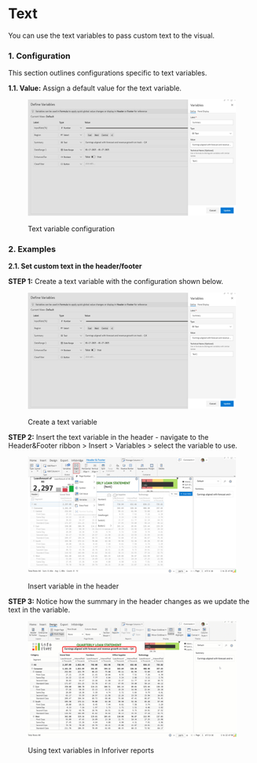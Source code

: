 # Text

You can use the text variables to pass custom text to the visual.

### 1. Configuration <a href="#id-1.-configuration" id="id-1.-configuration"></a>

This section outlines configurations specific to text variables.

**1.1. Value:** Assign a default value for the text variable.

<figure><img src="../../../.gitbook/assets/image (3) (1) (1) (1) (1) (2).png" alt=""><figcaption><p>Text variable configuration</p></figcaption></figure>

### 2. Examples <a href="#id-2.-examples" id="id-2.-examples"></a>

**2.1. Set custom text in the header/footer**

**STEP 1:** Create a text variable with the configuration shown below.

<figure><img src="../../../.gitbook/assets/image (1) (1) (1) (1) (1) (1) (1) (2) (1).png" alt=""><figcaption><p>Create a text variable</p></figcaption></figure>

**STEP 2:** Insert the text variable in the header - navigate to the Header\&Footer ribbon > Insert > Variables > select the variable to use.

<figure><img src="../../../.gitbook/assets/image (2) (1) (1) (1) (1) (1) (3) (1) (1).png" alt=""><figcaption><p>Insert variable in the header</p></figcaption></figure>

**STEP 3:** Notice how the summary in the header changes as we update the text in the variable.

<figure><img src="../../../.gitbook/assets/Untitled Project (1) (1) (1).gif" alt=""><figcaption><p>Using text variables in Inforiver reports</p></figcaption></figure>
